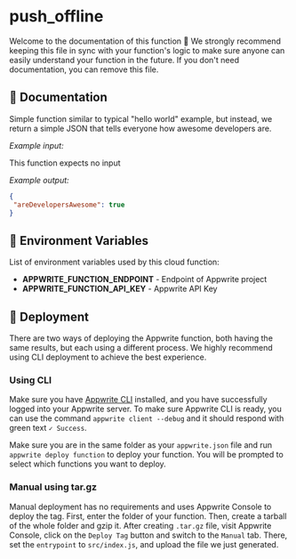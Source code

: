 # push_offline

Welcome to the documentation of this function 👋 We strongly recommend keeping this file in sync with your function's logic to make sure anyone can easily understand your function in the future. If you don't need documentation, you can remove this file.

## 🤖 Documentation

Simple function similar to typical "hello world" example, but instead, we return a simple JSON that tells everyone how awesome developers are.

<!-- Update with your description, for example 'Create Stripe payment and return payment URL' -->

_Example input:_

This function expects no input

<!-- If input is expected, add example -->

_Example output:_

<!-- Update with your expected output -->

```json
{
 "areDevelopersAwesome": true
}
```

## 📝 Environment Variables

List of environment variables used by this cloud function:

- **APPWRITE_FUNCTION_ENDPOINT** - Endpoint of Appwrite project
- **APPWRITE_FUNCTION_API_KEY** - Appwrite API Key
<!-- Add your custom environment variables -->

## 🚀 Deployment

There are two ways of deploying the Appwrite function, both having the same results, but each using a different process. We highly recommend using CLI deployment to achieve the best experience.

### Using CLI

Make sure you have [Appwrite CLI](https://appwrite.io/docs/command-line#installation) installed, and you have successfully logged into your Appwrite server. To make sure Appwrite CLI is ready, you can use the command `appwrite client --debug` and it should respond with green text `✓ Success`.

Make sure you are in the same folder as your `appwrite.json` file and run `appwrite deploy function` to deploy your function. You will be prompted to select which functions you want to deploy.

### Manual using tar.gz

Manual deployment has no requirements and uses Appwrite Console to deploy the tag. First, enter the folder of your function. Then, create a tarball of the whole folder and gzip it. After creating `.tar.gz` file, visit Appwrite Console, click on the `Deploy Tag` button and switch to the `Manual` tab. There, set the `entrypoint` to `src/index.js`, and upload the file we just generated.
